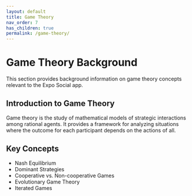 ```yaml
---
layout: default
title: Game Theory
nav_order: 7
has_children: true
permalink: /game-theory/
---
```


# Game Theory Background

This section provides background information on game theory concepts relevant to the Expo Social app.

## Introduction to Game Theory

Game theory is the study of mathematical models of strategic interactions among rational agents. It provides a framework for analyzing situations where the outcome for each participant depends on the actions of all.

## Key Concepts

- Nash Equilibrium
- Dominant Strategies
- Cooperative vs. Non-cooperative Games
- Evolutionary Game Theory
- Iterated Games